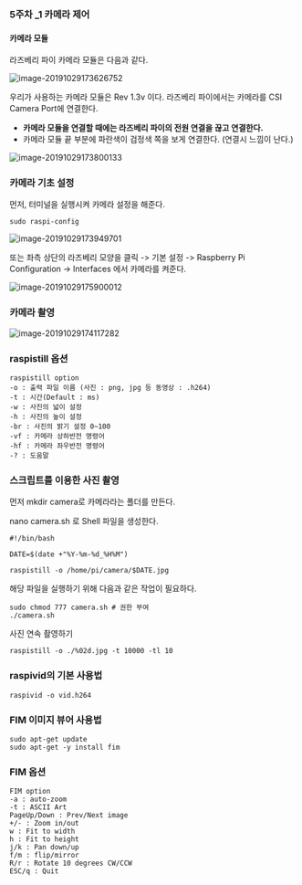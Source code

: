

### 5주차 _1 카메라 제어

#### 카메라 모듈

라즈베리 파이 카메라 모듈은 다음과 같다.

![image-20191029173626752](C:\Users\MS\AppData\Roaming\Typora\typora-user-images\image-20191029173626752.png)

우리가 사용하는 카메라 모듈은  Rev 1.3v 이다. 라즈베리 파이에서는 카메라를 CSI Camera Port에 연결한다. 

* **카메라 모듈을 연결할 때에는 라즈베리 파이의 전원 연결을 끊고 연결한다.**
* 카메라 모듈 끝 부분에 파란색이 검정색 쪽을 보게 연결한다. (연결시 느낌이 난다.)

 ![image-20191029173800133](C:\Users\MS\AppData\Roaming\Typora\typora-user-images\image-20191029173800133.png)

### 카메라 기초 설정

먼저, 터미널을 실행시켜 카메라 설정을 해준다.

```
sudo raspi-config
```

  ![image-20191029173949701](C:\Users\MS\AppData\Roaming\Typora\typora-user-images\image-20191029173949701.png)



또는 좌측 상단의 라즈베리 모양을 클릭 -> 기본 설정 -> Raspberry Pi Configuration -> Interfaces 에서 카메라를 켜준다.

![image-20191029175900012](C:\Users\MS\AppData\Roaming\Typora\typora-user-images\image-20191029175900012.png)

### 카메라 촬영

![image-20191029174117282](C:\Users\MS\AppData\Roaming\Typora\typora-user-images\image-20191029174117282.png)



### raspistill 옵션

```
raspistill option
-o : 출력 파일 이름 (사진 : png, jpg 등 동영상 : .h264)
-t : 시간(Default : ms)
-w : 사진의 넓이 설정
-h : 사진의 높이 설정
-br : 사진의 밝기 설정 0~100
-vf : 카메라 상하반전 명령어
-hf : 카메라 좌우반전 명령어
-? : 도움말
```



### 스크립트를 이용한 사진 촬영

먼저 mkdir camera로 카메라라는 폴더를 만든다.

nano camera.sh 로 Shell 파일을 생성한다.

```
#!/bin/bash

DATE=$(date +"%Y-%m-%d_%H%M")

raspistill -o /home/pi/camera/$DATE.jpg
```



해당 파일을 실행하기 위해 다음과 같은 작업이 필요하다.

```
sudo chmod 777 camera.sh # 권한 부여
./camera.sh
```

사진 연속 촬영하기

```
raspistill -o ./%02d.jpg -t 10000 -tl 10
```



### raspivid의 기본 사용법

```
raspivid -o vid.h264
```



### FIM 이미지 뷰어 사용법

```
sudo apt-get update
sudo apt-get -y install fim
```



### FIM 옵션

```
FIM option
-a : auto-zoom
-t : ASCII Art
PageUp/Down : Prev/Next image
+/- : Zoom in/out
w : Fit to width
h : Fit to height
j/k : Pan down/up
f/m : flip/mirror
R/r : Rotate 10 degrees CW/CCW
ESC/q : Quit
```

